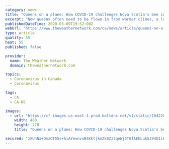 ```yaml
---
category: news
title: "Queens on a plane: How COVID-19 challenges Nova Scotia's bee industry"
excerpt: "New queens often need to be flown in from warmer climes, a logistical necessity challenged by the COVID-19 pandemic."
publishedDateTime: 2020-05-09T19:52:00Z
webUrl: "https://www.theweathernetwork.com/ca/news/article/queens-on-a-plane-how-covid-19-challenges-nova-scotias-bee-industry"
type: article
quality: 55
heat: 55
published: false

provider:
  name: The Weather Network
  domain: theweathernetwork.com

topics:
  - Coronavirus in Canada
  - Coronavirus

tags:
  - CA
  - CA-NS

images:
  - url: "https://cf-images.us-east-1.prod.boltdns.net/v1/static/1942203455001/e8e9a091-08f4-4c97-a01e-325c5fe513f5/c3b1c1c9-5280-46d6-9b78-cc617011336c/480x270/match/image.jpg"
    width: 480
    height: 270
    title: "Queens on a plane: How COVID-19 challenges Nova Scotia's bee industry"

secured: "zXUnNa+QmzGT55s+hiAYevnvxB4KktjkmZk8Zz2qeWj5T6fAEhLuk5J94U1iPord10KZ5oX5ydQLXWFjPlH5iy2a2QQhAkxbWYHtazG8HtaNK1IWM/lGDiXAWKFZObXOg60gg5Yf3hh1R95vxMi2emQDlqoSrv8AokMLF54Ti4iv3R9t1bbBTVfWu1hB10+unhytpSj3gbsOlNYtFDQ2nE6l2aXVXwtgrgAcR+AhV5qX5MzcNyp7y277qgX0x7qLaI/a39y1Z46pqwCTLZ+zYreHabc/szsg+YKItiR9aKyJ5ZTzk4sZsJzxr2PKTGnK;8/WecI91Iev+BjnWts0cZQ=="
---
```


